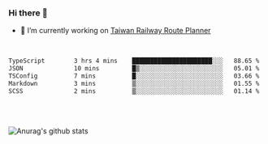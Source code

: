 ### Hi there 👋

- 🔭 I’m currently working on [Taiwan Railway Route Planner](https://github.com/Taiwan-Railway-Route-Planner)

<br/>

<!--START_SECTION:waka-->

```txt
TypeScript        3 hrs 4 mins    ██████████████████████░░░   88.65 %
JSON              10 mins         █▒░░░░░░░░░░░░░░░░░░░░░░░   05.01 %
TSConfig          7 mins          █░░░░░░░░░░░░░░░░░░░░░░░░   03.66 %
Markdown          3 mins          ▒░░░░░░░░░░░░░░░░░░░░░░░░   01.55 %
SCSS              2 mins          ▒░░░░░░░░░░░░░░░░░░░░░░░░   01.14 %
```

<!--END_SECTION:waka-->

<br/>
<br/>

![Anurag's github stats](https://github-readme-stats.vercel.app/api?username=DepickereSven&show_icons=true&theme=tokyonight)



<!--
**DepickereSven/DepickereSven** is a ✨ _special_ ✨ repository because its `README.md` (this file) appears on your GitHub profile.

Here are some ideas to get you started:

- 🔭 I’m currently working on ...
- 🌱 I’m currently learning ...
- 👯 I’m looking to collaborate on ...
- 🤔 I’m looking for help with ...
- 💬 Ask me about ...
- 📫 How to reach me: ...
- 😄 Pronouns: ...
- ⚡ Fun fact: ...
-->
